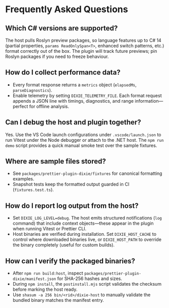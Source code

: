 # Frequently Asked Questions

## Which C# versions are supported?

The host pulls Roslyn preview packages, so language features up to C# 14 (partial properties, `params ReadOnlySpan<T>`, enhanced switch patterns, etc.) format correctly out of the box. The plugin will track future previews; pin Roslyn packages if you need to freeze behaviour.

## How do I collect performance data?

- Every format response returns a `metrics` object (`elapsedMs`, `parseDiagnostics`).
- Enable telemetry by setting `DIXIE_TELEMETRY_FILE`. Each format request appends a JSON line with timings, diagnostics, and range information—perfect for offline analysis.

## Can I debug the host and plugin together?

Yes. Use the VS Code launch configurations under `.vscode/launch.json` to run Vitest under the Node debugger or attach to the .NET host. The `npm run demo` script provides a quick manual smoke test over the sample fixtures.

## Where are sample files stored?

- See `packages/prettier-plugin-dixie/fixtures` for canonical formatting examples.
- Snapshot tests keep the formatted output guarded in CI (`fixtures.test.ts`).

## How do I report log output from the host?
- Set `DIXIE_LOG_LEVEL=debug`. The host emits structured notifications (`log` command) that include context objects—these appear in the plugin when running Vitest or Prettier CLI.
- Host binaries are verified during installation. Set `DIXIE_HOST_CACHE` to control where downloaded binaries live, or `DIXIE_HOST_PATH` to override the binary completely (useful for custom builds).

## How can I verify the packaged binaries?

- After `npm run build:host`, inspect `packages/prettier-plugin-dixie/manifest.json` for SHA-256 hashes and sizes.
- During `npm install`, the `postinstall.mjs` script validates the checksum before marking the host ready.
- Use `shasum -a 256 bin/<rid>/dixie-host` to manually validate the bundled binary matches the manifest entry.

